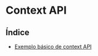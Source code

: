 # Context API

## Índice

- [Exemplo básico de context API](https://github.com/Dirack/Estudos/tree/master/react/context/count#exemplo-b%C3%A1sico-de-context-api)
